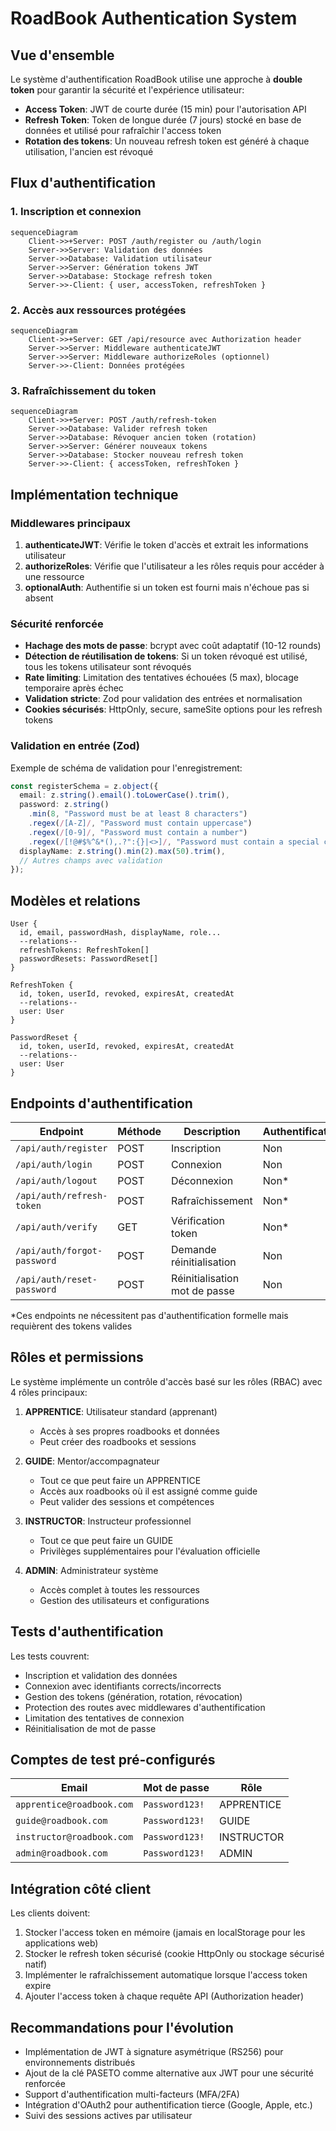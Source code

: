 # RoadBook Authentication System

## Vue d'ensemble

Le système d'authentification RoadBook utilise une approche à **double token** pour garantir la sécurité et l'expérience utilisateur:

- **Access Token**: JWT de courte durée (15 min) pour l'autorisation API
- **Refresh Token**: Token de longue durée (7 jours) stocké en base de données et utilisé pour rafraîchir l'access token
- **Rotation des tokens**: Un nouveau refresh token est généré à chaque utilisation, l'ancien est révoqué

## Flux d'authentification

### 1. Inscription et connexion
```mermaid
sequenceDiagram
    Client->>+Server: POST /auth/register ou /auth/login
    Server->>Server: Validation des données
    Server->>Database: Validation utilisateur
    Server->>Server: Génération tokens JWT
    Server->>Database: Stockage refresh token
    Server->>-Client: { user, accessToken, refreshToken }
```

### 2. Accès aux ressources protégées
```mermaid
sequenceDiagram
    Client->>+Server: GET /api/resource avec Authorization header
    Server->>Server: Middleware authenticateJWT
    Server->>Server: Middleware authorizeRoles (optionnel)
    Server->>-Client: Données protégées
```

### 3. Rafraîchissement du token
```mermaid
sequenceDiagram
    Client->>+Server: POST /auth/refresh-token
    Server->>Database: Valider refresh token
    Server->>Database: Révoquer ancien token (rotation)
    Server->>Server: Générer nouveaux tokens
    Server->>Database: Stocker nouveau refresh token
    Server->>-Client: { accessToken, refreshToken }
```

## Implémentation technique

### Middlewares principaux

1. **authenticateJWT**: Vérifie le token d'accès et extrait les informations utilisateur
2. **authorizeRoles**: Vérifie que l'utilisateur a les rôles requis pour accéder à une ressource
3. **optionalAuth**: Authentifie si un token est fourni mais n'échoue pas si absent

### Sécurité renforcée

- **Hachage des mots de passe**: bcrypt avec coût adaptatif (10-12 rounds)
- **Détection de réutilisation de tokens**: Si un token révoqué est utilisé, tous les tokens utilisateur sont révoqués
- **Rate limiting**: Limitation des tentatives échouées (5 max), blocage temporaire après échec
- **Validation stricte**: Zod pour validation des entrées et normalisation
- **Cookies sécurisés**: HttpOnly, secure, sameSite options pour les refresh tokens

### Validation en entrée (Zod)

Exemple de schéma de validation pour l'enregistrement:
```typescript
const registerSchema = z.object({
  email: z.string().email().toLowerCase().trim(),
  password: z.string()
    .min(8, "Password must be at least 8 characters")
    .regex(/[A-Z]/, "Password must contain uppercase")
    .regex(/[0-9]/, "Password must contain a number")
    .regex(/[!@#$%^&*(),.?":{}|<>]/, "Password must contain a special character"),
  displayName: z.string().min(2).max(50).trim(),
  // Autres champs avec validation
});
```

## Modèles et relations

```
User {
  id, email, passwordHash, displayName, role...
  --relations--
  refreshTokens: RefreshToken[]
  passwordResets: PasswordReset[]
}

RefreshToken {
  id, token, userId, revoked, expiresAt, createdAt
  --relations--
  user: User
}

PasswordReset {
  id, token, userId, revoked, expiresAt, createdAt
  --relations--
  user: User
}
```

## Endpoints d'authentification

| Endpoint | Méthode | Description | Authentification |
|----------|---------|-------------|------------------|
| `/api/auth/register` | POST | Inscription | Non |
| `/api/auth/login` | POST | Connexion | Non |
| `/api/auth/logout` | POST | Déconnexion | Non* |
| `/api/auth/refresh-token` | POST | Rafraîchissement | Non* |
| `/api/auth/verify` | GET | Vérification token | Non* |
| `/api/auth/forgot-password` | POST | Demande réinitialisation | Non |
| `/api/auth/reset-password` | POST | Réinitialisation mot de passe | Non |

*Ces endpoints ne nécessitent pas d'authentification formelle mais requièrent des tokens valides

## Rôles et permissions

Le système implémente un contrôle d'accès basé sur les rôles (RBAC) avec 4 rôles principaux:

1. **APPRENTICE**: Utilisateur standard (apprenant)
   - Accès à ses propres roadbooks et données
   - Peut créer des roadbooks et sessions

2. **GUIDE**: Mentor/accompagnateur
   - Tout ce que peut faire un APPRENTICE
   - Accès aux roadbooks où il est assigné comme guide
   - Peut valider des sessions et compétences

3. **INSTRUCTOR**: Instructeur professionnel
   - Tout ce que peut faire un GUIDE
   - Privilèges supplémentaires pour l'évaluation officielle

4. **ADMIN**: Administrateur système
   - Accès complet à toutes les ressources
   - Gestion des utilisateurs et configurations

## Tests d'authentification

Les tests couvrent:
- Inscription et validation des données
- Connexion avec identifiants corrects/incorrects
- Gestion des tokens (génération, rotation, révocation)
- Protection des routes avec middlewares d'authentification
- Limitation des tentatives de connexion
- Réinitialisation de mot de passe

## Comptes de test pré-configurés

| Email | Mot de passe | Rôle |
|-------|-------------|------|
| `apprentice@roadbook.com` | `Password123!` | APPRENTICE |
| `guide@roadbook.com` | `Password123!` | GUIDE |
| `instructor@roadbook.com` | `Password123!` | INSTRUCTOR |
| `admin@roadbook.com` | `Password123!` | ADMIN |

## Intégration côté client

Les clients doivent:
1. Stocker l'access token en mémoire (jamais en localStorage pour les applications web)
2. Stocker le refresh token sécurisé (cookie HttpOnly ou stockage sécurisé natif)
3. Implémenter le rafraîchissement automatique lorsque l'access token expire
4. Ajouter l'access token à chaque requête API (Authorization header)

## Recommandations pour l'évolution

- Implémentation de JWT à signature asymétrique (RS256) pour environnements distribués
- Ajout de la clé PASETO comme alternative aux JWT pour une sécurité renforcée
- Support d'authentification multi-facteurs (MFA/2FA)
- Intégration d'OAuth2 pour authentification tierce (Google, Apple, etc.)
- Suivi des sessions actives par utilisateur